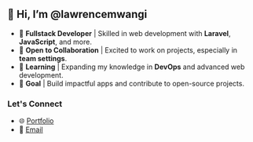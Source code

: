 ## 👋 Hi, I’m @lawrencemwangi

- 🔧 **Fullstack Developer** | Skilled in web development with **Laravel**, **JavaScript**, and more.
- 🤝 **Open to Collaboration** | Excited to work on projects, especially in **team settings**.
- 🌱 **Learning** | Expanding my knowledge in **DevOps** and advanced web development.
- 🎯 **Goal** | Build impactful apps and contribute to open-source projects.

### Let's Connect
- 🌐 [Portfolio](https://lawnetdev.netlify.app)
- 📧 [Email](mailto:mwangilawrence661@gmail.com)


<!---
lawrencemwangi/lawrencemwangi is a ✨ special ✨ repository because its `README.md` (this file) appears on your GitHub profile.
You can click the Preview link to take a look at your changes.
--->
